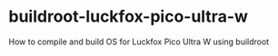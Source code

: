 # buildroot-luckfox-pico-ultra-w
How to compile and build OS for Luckfox Pico Ultra W using buildroot
